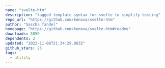 ```yaml
---
name: "svelte-htm"
description: "tagged template syntax for svelte to simplify testing"
repo_url: "https://github.com/kenoxa/svelte-htm"
author: "Sascha Tandel"
homepage: "https://github.com/kenoxa/svelte-htm#readme"
downloads: 5859
dependents: 2
updated: "2022-11-08T21:34:29.863Z"
github_stars: 25
tags: 
  - utility
---
```

